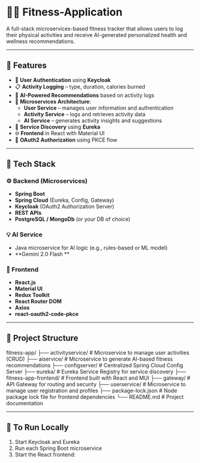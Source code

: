 # 🏃‍♂️ Fitness-Application

A full-stack microservices-based fitness tracker that allows users to log their physical activities and receive AI-generated personalized health and wellness recommendations.

---

## 🚀 Features

- 🔐 **User Authentication** using **Keycloak**
- 📋 **Activity Logging** – type, duration, calories burned
- 🤖 **AI-Powered Recommendations** based on activity logs
- 🧩 **Microservices Architecture**:
  - **User Service** – manages user information and authentication
  - **Activity Service** – logs and retrieves activity data
  - **AI Service** – generates activity insights and suggestions
- 🧭 **Service Discovery** using **Eureka**
- 🌐 **Frontend** in React with Material UI
- 🔄 **OAuth2 Authorization** using PKCE flow

---

## 🧱 Tech Stack

### ⚙️ Backend (Microservices)
- **Spring Boot**
- **Spring Cloud** (Eureka, Config, Gateway)
- **Keycloak** (OAuth2 Authorization Server)
- **REST APIs**
- **PostgreSQL / MongoDb** (or your DB of choice)

### 💡 AI Service
- Java microservice for AI logic (e.g., rules-based or ML model)
- **Gemini 2.0 Flash **

### 🎨 Frontend
- **React.js**
- **Material UI**
- **Redux Toolkit**
- **React Router DOM**
- **Axios**
- **react-oauth2-code-pkce**

---
## 📁 Project Structure

fitness-app/
├── activityservice/        # Microservice to manage user activities (CRUD)
├── aiservice/              # Microservice to generate AI-based fitness recommendations
├── configserver/           # Centralized Spring Cloud Config Server
├── eureka/                 # Eureka Service Registry for service discovery
├── fitness-app-frontend/   # Frontend built with React and MUI
├── gateway/                # API Gateway for routing and security
├── userservice/            # Microservice to manage user registration and profiles
├── package-lock.json       # Node package lock file for frontend dependencies
└── README.md               # Project documentation

---
## 🚀 To Run Locally

1. Start Keycloak and Eureka
2. Run each Spring Boot microservice
3. Start the React frontend:


